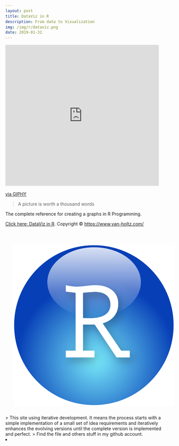 ```yaml
---
layout: post
title: DataViz in R
description: From data to Visualization
img: /img/r/dataviz.png
date: 2019-01-31
---
```




<iframe src="https://giphy.com/embed/FR7ClGFuRvyM0" width="480" height="440" frameBorder="0" class="giphy-embed" allowFullScreen></iframe><p><a href="https://giphy.com/gifs/graph-FR7ClGFuRvyM0">via GIPHY</a></p>




> A picture is worth a thousand words

The complete reference for creating a graphs in R Programming. 
<Br>
  
<a href="https://itsmecevi.github.io/dataviz/">Click here: DataViz in R</a>. Copyright © https://www.yan-holtz.com/

<Br>
  
<img class="col one right" src="/img/r/r-studio.png" style="padding:25px">

<Br>
> This site using iterative development. It means the process starts with a simple implementation of a small set of idea requirements and iteratively enhances the evolving versions until the complete version is implemented and perfect.
> Find the file and others stuff in my github account.


<li>
<a id="icon" href="https://github.com/itsmecevi" target="_blank"><i class="fa fa-github fa-fw fa-2x"></i></a>
</li>
